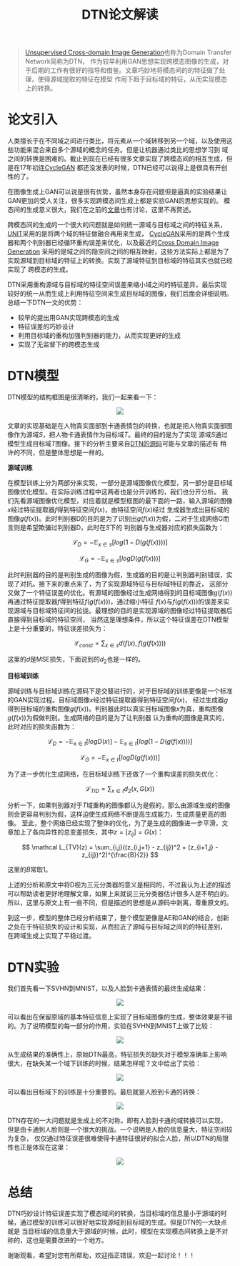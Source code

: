 ﻿---
layout: post
title: DTN论文解读
category: 技术
tags: [GAN]
description: 
---

> [Unsupervised Cross-domain Image Generation](https://arxiv.org/abs/1611.02200)也称为Domain Transfer Network简称为DTN，
作为较早利用GAN思想实现跨模态图像的生成，对于后期的工作有很好的指导和借鉴。文章巧妙地将模态间的的特征做了处理，使得源域提取的特征在模型
作用下趋于目标域的特征，从而实现模态上的转换。

# 论文引入 #

人类擅长于在不同域之间进行类比，将元素从一个域转移到另一个域，以及使用这些功能来混合来自多个源域的概念的任务。但是让机器通过类比的思想学习到
域之间的转换是困难的。截止到现在已经有很多文章实现了跨模态间的相互生成，但是在17年初连[CycleGAN](https://arxiv.org/abs/1703.10593)
都还没发表的时候，DTN已经可以说得上是很具有开创性的了。

在图像生成上GAN可以说是很有优势，虽然本身存在问题但是逼真的实验结果让GAN更加的受人关注，很多实现跨模态间生成上都是实验GAN的思想实现的。
模态间的生成意义很大，我们在之前的[文章](http://veigar1992.github.io/2018/08/18/Cross_domain_generation.html)也有讨论，这里不再赘述。

跨模态间的生成的一个很大的问题就是如何统一源域与目标域之间的特征关系，[UNIT](https://arxiv.org/abs/1703.00848)采用的是将两个域的特征做融合再用来生成，
[CycleGAN](https://arxiv.org/abs/1703.10593)采用的是两个生成器和两个判别器已经循环重构误差来优化，以及最近的[Cross Domain Image Generation](https://arxiv.org/abs/1805.10130)
采用的是域之间的隐空间之间的相互映射，这些方法实际上都是为了实现源域到目标域的特征上的转换。实现了源域特征到目标域的特征其实也就已经实现了
跨模态的生成。

DTN采用重构源域与目标域的特征空间误差来缩小域之间的特征差异，最后实现较好的统一从而生成上利用特征空间来生成目标域的图像，我们后面会详细说明。
总结一下DTN一文的优势：

- 较早的提出用GAN实现跨模态的生成
- 特征误差的巧妙设计
- 利用目标域的重构加强判别器的能力，从而实现更好的生成
- 实现了无监督下的跨模态生成

# DTN模型 #

DTN模型的结构框图是很清晰的，我们一起来看一下：

<p align="center">
    <img src="/assets/img/CrossModal/DTN1.png">
</p>

文章的实现基础是在人物真实面部到卡通表情包的转换，也就是把人物真实面部图像作为源域$S$，把人物卡通表情作为目标域$T$。最终的目的是为了实现
源域$S$通过模型生成目标域$T$图像。接下的分析主要来自[DTN的源码](https://github.com/yunjey/domain-transfer-network)可能与文章的描述有
稍许的不同，但是整体思想是一样的。

**源域训练**

在模型训练上分为两部分来实现，一部分是源域图像优化模型，另一部分是目标域图像优化模型。在实际训练过程中这两者也是分开训练的，我们也分开分析。
我们先看源域图像优化模型，对应着就是模型框图的最下面的一路，输入源域的图像$x$经过特征提取器$f$得到特征空间$f(x)$，由特征空间$f(x)$经过
生成器生成出目标域的图像$g(f(x))$。此时判别器D的目的是为了识别出$g(f(x))$为假，二对于生成网络G而言则是希望欺骗过判别器D，此时在$S$下的
判别器与生成器对应的损失函数为：

$$ \mathcal L_D = - \mathbb E_{x \in s}[log(1 - D(g(f(x))))]$$

$$ \mathcal L_G = - \mathbb E_{x \in s}[log D(g(f(x)))]$$

此时判别器的目的是判别生成的图像为假，生成器的目的是让判别器判别错误，实现了对抗。接下来的重点来了，为了实现源域特征与目标域特征的靠近，
这部分又做了一个特征误差的优化。有源域的图像经过生成网络得到的目标域图像$g(f(x))$再通过特征提取器$f$得到特征$f(g(f(x)))$，通过缩小特征
$f(x)$与$f(g(f(x)))$的误差来实现源域与目标域特征间的拉拢。最理想的目的是实现源域的图像经过特征提取器后直接得到目标域的特征空间，
当然这是理想条件，所以这个特征误差在DTN模型上是十分重要的，特征误差损失为：

$$ \mathcal L_{const} = \sum_{x \in s} d(f(x), f(g(f(x)))) $$

这里的$d$是MSE损失，下面说到的$d_2$也是一样的。

**目标域训练**

源域训练与目标域训练在源码下是交替进行的，对于目标域的训练更像是一个标准的GAN实现过程。目标域图像$x$经过特征提取器得到特征空间$f(x)$，
经过生成器$g$得到目标域的重构图像$g(f(x))$。判别器此时以真实目标域图像$x$为真，重构图像$g(f(x))$为假做判别。生成网络的目的是为了让判别器
认为重构的图像是真实的，此时对应的损失函数为：

$$ \mathcal L_D = - \mathbb E_{x \in t}[log D(x)] - \mathbb E_{x \in t}[log(1 - D(g(f(x))))]$$

$$ \mathcal L_G = - \mathbb E_{x \in t}[log D(g(f(x)))]$$

为了进一步优化生成网络，在目标域训练下还做了一个重构误差的损失优化：

$$ \mathcal L_{TID} = \sum_{x \in t} d_2(x, G(x)) $$

分析一下，如果判别器对于$T$域重构的图像都认为是假的，那么由源域生成的图像则会更容易判别为假，这样迫使生成网络不断提高生成能力，生成质量更高的图像。
至此，整个网络已经实现了整体的优化，为了是生成的图像进一步平滑，文章加上了各向异性的总变差损失，其中$z=[z_{ij}]=G(x)$：

$$ \mathcal L_{TV}(z) = \sum_{i,j}((z_{i,j+1} - z_{ij})^2 + (z_{i+1,j} - z_{ij})^2)^{\frac{B}{2}} $$

这里的$B$常取1。

上述的分析和原文中将D视为三元分类器的意义是相同的，不过我认为上述的描述可以帮助读者更好地理解文章，如果上来就说三元分类器估计很多人是不明白的。
所以，这里与原文上有一些不同，但是描述的思想是从源码中剥离，尊重原文的。

到这一步，模型的整体已经分析结束了，整个模型更像是AE和GAN的结合，创新之处在于特征损失的设计和实现，从而拉近了源域与目标域之间的的特征差别，
在跨域生成上实现了平稳过渡。

# DTN实验 #

我们首先看一下SVHN到MNIST，以及人脸到卡通表情的最终生成结果：

<p align="center">
    <img src="/assets/img/CrossModal/DTN2.png">
</p>

可以看出在保留原域的基本特征信息上实现了目标域图像的生成，整体效果是不错的。为了说明模型的每一部分的作用，实验在SVHN到MNIST上做了比较：

<p align="center">
    <img src="/assets/img/CrossModal/DTN3.png">
</p>

从生成结果的准确性上，原始DTN最高，特征损失的缺失对于模型准确率上影响很大，在缺失某一个域下训练的时候，结果怎样呢？文中给出了实验：

<p align="center">
    <img src="/assets/img/CrossModal/DTN4.png">
</p>

可以看出目标域下的训练是十分重要的。最后就是人脸到卡通的转换：

<p align="center">
    <img src="/assets/img/CrossModal/DTN5.png">
</p>

DTN存在的一大问题就是生成上的不对称，即有人脸到卡通的域转换可以实现，但是由卡通到人脸则是一个很大的挑战。一个说明是人脸的信息量大，特征空间较为复杂，
仅仅通过特征误差很难使得卡通特征很好的拟合人脸，所以DTN的局限性也正是体现在这里：

<p align="center">
    <img src="/assets/img/CrossModal/DTN6.png">
</p>

# 总结 #

DTN巧妙设计特征误差实现了模态域间的转换，当目标域的信息量小于源域的时候，通过模型的训练可以很好地实现源域到目标域的生成。但是DTN的一大缺点就是
当目标域的信息量大于源域的时候，此时，模型在实现模态间转换上是不对称的，这也是需要改进的一个地方。

谢谢观看，希望对您有所帮助，欢迎指正错误，欢迎一起讨论！！！